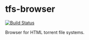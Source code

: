 tfs-browser
===========

[![Build Status](https://travis-ci.org/cjmalloy/tfs-browser.svg?branch=master)](https://travis-ci.org/cjmalloy/tfs-browser)

Browser for HTML torrent file systems.
